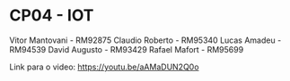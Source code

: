# CP04 - IOT

Vitor Mantovani - RM92875
Claudio Roberto - RM95340
Lucas Amadeu - RM94539
David Augusto - RM93429
Rafael Mafort - RM95699

Link para o video: https://youtu.be/aAMaDUN2Q0o
